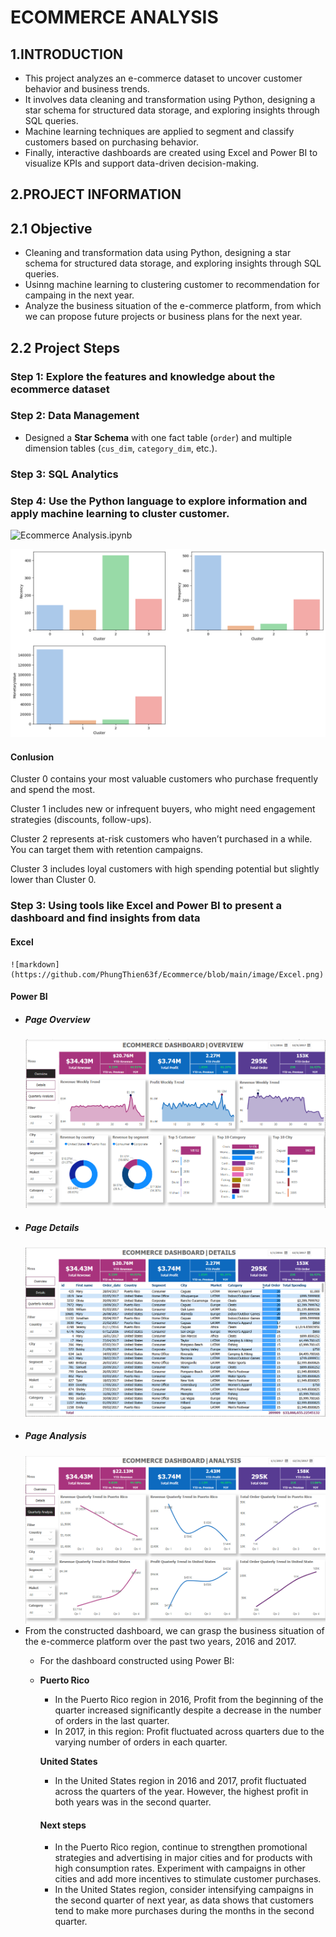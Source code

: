 # ECOMMERCE ANALYSIS
## 1.INTRODUCTION
- This project analyzes an e-commerce dataset to uncover customer behavior and business trends.  
- It involves data cleaning and transformation using Python, designing a star schema for structured data storage, and exploring insights through SQL queries.  
- Machine learning techniques are applied to segment and classify customers based on purchasing behavior.  
- Finally, interactive dashboards are created using Excel and Power BI to visualize KPIs and support data-driven decision-making.

## 2.PROJECT INFORMATION
## 2.1 Objective
- Cleaning and transformation data using Python, designing a star schema for structured data storage, and exploring insights through SQL queries.  
- Usinng machine learning to clustering customer to recommendation for campaing in the next year.
- Analyze the business situation of the e-commerce platform, from which we can propose future projects or business plans for the next year.
## 2.2 Project Steps
### Step 1: Explore the features and knowledge about the ecommerce dataset

### Step 2: Data Management
- Designed a **Star Schema** with one fact table (`order`) and multiple dimension tables (`cus_dim`, `category_dim`, etc.).
  
### Step 3: **SQL Analytics**

### Step 4: Use the Python language to explore information and apply machine learning to cluster customer.

  ![Ecommerce Analysis.ipynb](https://github.com/PhungThien63f/Ecommerce/blob/main/Ecommerce.ipynb)
  
  ![markdown](https://github.com/PhungThien63f/Ecommerce/blob/update/image/cluster_customer.png)

  #### Conlusion
  Cluster 0 contains your most valuable customers who purchase frequently and spend the most.
  
  Cluster 1 includes new or infrequent buyers, who might need engagement strategies (discounts, follow-ups).
  
  Cluster 2 represents at-risk customers who haven’t purchased in a while. You can target them with retention campaigns.
  
  Cluster 3 includes loyal customers with high spending potential but slightly lower than Cluster 0.

### Step 3: Using tools like Excel and Power BI to present a dashboard and find insights from data
  
   #### Excel
    ![markdown](https://github.com/PhungThien63f/Ecommerce/blob/main/image/Excel.png)
    
   #### Power BI
  - ##### Page Overview
    ![markdown](https://github.com/PhungThien63f/Ecommerce/blob/main/image/Dash(1).png)
  - ##### Page Details
    ![markdown](https://github.com/PhungThien63f/Ecommerce/blob/main/image/Dash(2).png)
  - ##### Page Analysis
    ![markdown](https://github.com/PhungThien63f/Ecommerce/blob/main/image/Dash(3).png)
- From the constructed dashboard, we can grasp the business situation of the e-commerce platform over the past two years, 2016 and 2017.
  - For the dashboard constructed using Power BI:
  - 
    **Puerto Rico**
    - In the Puerto Rico region in 2016, Profit from the beginning of the quarter increased significantly despite a decrease in the number of orders in the last quarter.
    - In 2017, in this region: Profit fluctuated across quarters due to the varying number of orders in each quarter.
      
    **United States**
    - In the United States region in 2016 and 2017, profit fluctuated across the quarters of the year. However, the highest profit in both years was in the second quarter.
    #### Next steps
    - In the Puerto Rico region, continue to strengthen promotional strategies and advertising in major cities and for products with high consumption rates. Experiment with campaigns in other cities and add more incentives to stimulate customer purchases.
    - In the United States region, consider intensifying campaigns in the second quarter of next year, as data shows that customers tend to make more purchases during the months in the second quarter.


  
 
    
  
  
